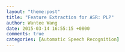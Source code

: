 ```yaml
---
layout: "theme:post"
title: "Feature Extraction for ASR: PLP"
author: Wantee Wang
date: 2015-03-14 16:55:15 +0800
comments: true
categories: [Automatic Speech Recognition]
---
```

